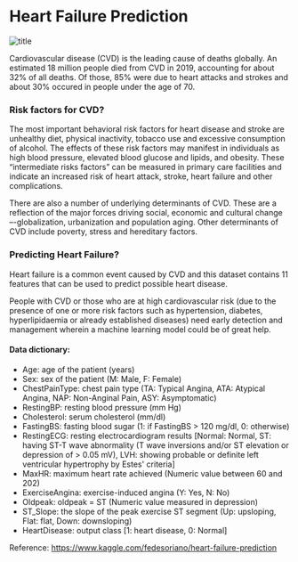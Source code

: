 # Heart Failure Prediction

![title](https://cpb-eu-w2.wpmucdn.com/blogs.brighton.ac.uk/dist/f/6375/files/2019/12/website-pic-2.gif)

Cardiovascular disease (CVD) is the leading cause of deaths globally. An estimated 18 million people died from CVD in 2019, accounting for about 32% of all deaths. Of those, 85% were due to heart attacks and strokes and about 30% occured in people under the age of 70.


### Risk factors for CVD?

The most important behavioral risk factors for heart disease and stroke are unhealthy diet, physical inactivity, tobacco use and excessive consumption of alcohol. The effects of these risk factors may manifest in individuals as high blood pressure, elevated blood glucose and lipids, and obesity. These “intermediate risks factors” can be measured in primary care facilities and indicate an increased risk of heart attack, stroke, heart failure and other complications.

There are also a number of underlying determinants of CVD. These are a reflection of the major forces driving social, economic and cultural change –-globalization, urbanization and population aging. Other determinants of CVD include poverty, stress and hereditary factors.

### Predicting Heart Failure?

Heart failure is a common event caused by CVD and this dataset contains 11 features that can be used to predict possible heart disease.

People with CVD or those who are at high cardiovascular risk (due to the presence of one or more risk factors such as hypertension, diabetes, hyperlipidaemia or already established diseases) need early detection and management wherein a machine learning model could be of great help.

#### Data dictionary:

- Age: age of the patient (years)
- Sex: sex of the patient (M: Male, F: Female)
- ChestPainType: chest pain type (TA: Typical Angina, ATA: Atypical Angina, NAP: Non-Anginal Pain, ASY: Asymptomatic)
- RestingBP: resting blood pressure (mm Hg)
- Cholesterol: serum cholesterol (mm/dl)
- FastingBS: fasting blood sugar (1: if FastingBS > 120 mg/dl, 0: otherwise)
- RestingECG: resting electrocardiogram results [Normal: Normal, ST: having ST-T wave abnormality (T wave inversions and/or ST elevation or depression of > 0.05 mV), LVH: showing probable or definite left ventricular hypertrophy by Estes' criteria]
- MaxHR: maximum heart rate achieved (Numeric value between 60 and 202)
- ExerciseAngina: exercise-induced angina (Y: Yes, N: No)
- Oldpeak: oldpeak = ST (Numeric value measured in depression)
- ST_Slope: the slope of the peak exercise ST segment (Up: upsloping, Flat: flat, Down: downsloping)
- HeartDisease: output class [1: heart disease, 0: Normal]

Reference: https://www.kaggle.com/fedesoriano/heart-failure-prediction
